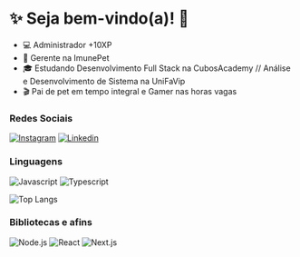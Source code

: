 # :sparkles: Seja bem-vindo(a)! :vulcan_salute:

- :computer: Administrador +10XP
- :open_book: Gerente na ImunePet
- :mortar_board: Estudando Desenvolvimento Full Stack na CubosAcademy // Análise e Desenvolvimento de Sistema na UniFaVip
- :clapper: Pai de pet em tempo integral e Gamer nas horas vagas

### Redes Sociais

[![Instagram](https://img.shields.io/badge/Instagram-E4405F?style=flat&logo=instagram&logoColor=white)](https://www.instagram.com/lucas.sacri/)
[![Linkedin](https://img.shields.io/badge/LinkedIn-0077B5?style=flat&logo=linkedin)](https://www.linkedin.com/in/lucas-pita-lima/)

### Linguagens

![Javascript](https://img.shields.io/badge/Javascript-282C34?style=flat&logo=javascript)
![Typescript](https://img.shields.io/badge/Typescript-282C34?logo=typescript)

![Top Langs](https://github-readme-stats-git-masterrstaa-rickstaa.vercel.app/api/top-langs/?username=lucas-bpl&bg_color=000&border_color=30A3DC&title_color=E94D5F&text_color=FFF)


### Bibliotecas e afins

![Node.js](https://img.shields.io/badge/Node.js-282C34?logo=node.js)
![React](https://img.shields.io/badge/React-282C34?logo=react)
![Next.js](https://img.shields.io/badge/Next.js-282C34?logo=next.js)

<!---
Lucas-bpl/Lucas-bpl is a ✨ special ✨ repository because its `README.md` (this file) appears on your GitHub profile.
You can click the Preview link to take a look at your changes.
--->
